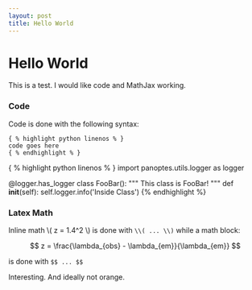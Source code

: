 ```yaml
---
layout: post
title: Hello World
---
```


# Hello World

This is a test. I would like code and MathJax working.

### Code

Code is done with the following syntax:

```
{ % highlight python linenos % }
code goes here
{ % endhighlight % }
```

{ % highlight python linenos % }
import panoptes.utils.logger as logger

@logger.has_logger
class FooBar():
  """ This class is FooBar! """
  def __init__(self):
    self.logger.info('Inside Class')
{% endhighlight %}


### Latex Math

Inline math \\( z = 1.4^2 \\) is done with `\\( ... \\)` while a math block:

$$ z = \frac{\lambda_{obs} - \lambda_{em}}{\lambda_{em}} $$

is done with `$$ ... $$`

Interesting. And ideally not orange.
